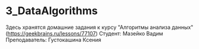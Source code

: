 # 3_DataAlgorithms
Здесь хранятся домашние задания к курсу "Алгоритмы анализа данных" (https://geekbrains.ru/lessons/77107)
Студент: Мазейко Вадим
Преподаватель: Густокашина Ксения 
